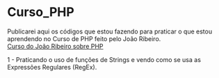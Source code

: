 # Curso_PHP
Publicarei aqui os códigos que estou fazendo para praticar o que estou aprendendo no Curso de PHP feito pelo João Ribeiro. <br>
<a href="https://www.youtube.com/watch?v=jVUeF7cZdFE&list=PLXik_5Br-zO9wODVI0j58VuZXkITMf7gZ&index=1&ab_channel=Jo%C3%A3oRibeiro">Curso do João Ribeiro sobre PHP</a></p>

1 - Praticando o uso de funções de Strings e vendo como se usa as Expressões Regulares (RegEx).

